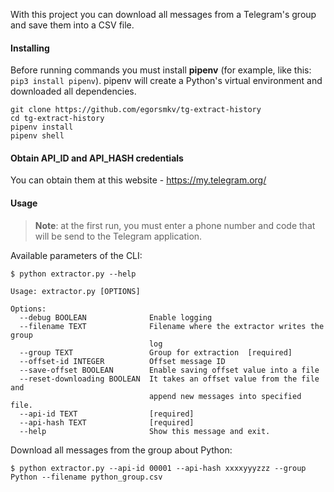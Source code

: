 With this project you can download all messages from a Telegram's group and save them into a CSV file.

#### Installing

Before running commands you must install **pipenv** (for example, like this: `pip3 install pipenv`).
pipenv will create a Python's virtual environment and downloaded all dependencies.

```shell
git clone https://github.com/egorsmkv/tg-extract-history
cd tg-extract-history
pipenv install
pipenv shell
```

#### Obtain API_ID and API_HASH credentials

You can obtain them at this website - https://my.telegram.org/

#### Usage

> **Note**: at the first run, you must enter a phone number and code that will be send to the Telegram application.

Available parameters of the CLI:

```shell
$ python extractor.py --help

Usage: extractor.py [OPTIONS]

Options:
  --debug BOOLEAN              Enable logging
  --filename TEXT              Filename where the extractor writes the group
                               log
  --group TEXT                 Group for extraction  [required]
  --offset-id INTEGER          Offset message ID
  --save-offset BOOLEAN        Enable saving offset value into a file
  --reset-downloading BOOLEAN  It takes an offset value from the file and
                               append new messages into specified file.
  --api-id TEXT                [required]
  --api-hash TEXT              [required]
  --help                       Show this message and exit.
```

Download all messages from the group about Python:

```shell
$ python extractor.py --api-id 00001 --api-hash xxxxyyyzzz --group Python --filename python_group.csv
```
